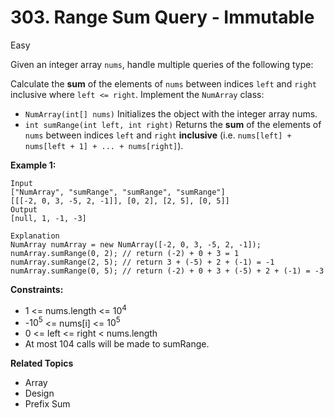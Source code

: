 # 303. Range Sum Query - Immutable

Easy

Given an integer array `nums`, handle multiple queries of the following type:

Calculate the **sum** of the elements of `nums` between indices `left` and `right` inclusive where `left <= right`.
Implement the `NumArray` class:

- `NumArray(int[] nums)` Initializes the object with the integer array nums.
- `int sumRange(int left, int right)` Returns the **sum** of the elements of `nums` between indices `left` and `right` **inclusive** (i.e. `nums[left] + nums[left + 1] + ... + nums[right]`).
 

**Example 1:**
```
Input
["NumArray", "sumRange", "sumRange", "sumRange"]
[[[-2, 0, 3, -5, 2, -1]], [0, 2], [2, 5], [0, 5]]
Output
[null, 1, -1, -3]

Explanation
NumArray numArray = new NumArray([-2, 0, 3, -5, 2, -1]);
numArray.sumRange(0, 2); // return (-2) + 0 + 3 = 1
numArray.sumRange(2, 5); // return 3 + (-5) + 2 + (-1) = -1
numArray.sumRange(0, 5); // return (-2) + 0 + 3 + (-5) + 2 + (-1) = -3
 ```

**Constraints:**

- 1 <= nums.length <= $10^4$
- -$10^5$ <= nums[i] <= $10^5$
- 0 <= left <= right < nums.length
- At most 104 calls will be made to sumRange.


**Related Topics**
- Array
- Design
- Prefix Sum